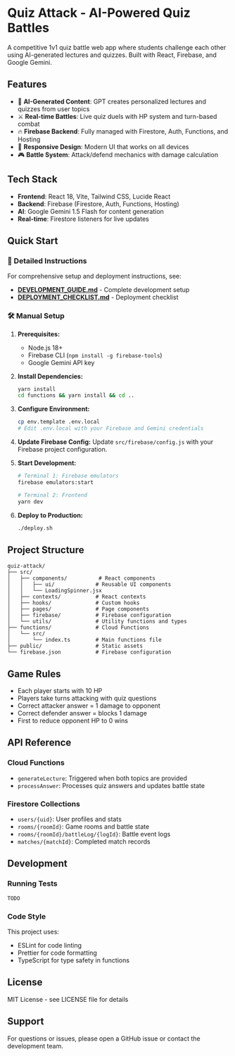 # Quiz Attack - AI-Powered Quiz Battles

A competitive 1v1 quiz battle web app where students challenge each other using AI-generated lectures and quizzes. Built with React, Firebase, and Google Gemini.

## Features

- 🎯 **AI-Generated Content**: GPT creates personalized lectures and quizzes from user topics
- ⚔️ **Real-time Battles**: Live quiz duels with HP system and turn-based combat
- 🔥 **Firebase Backend**: Fully managed with Firestore, Auth, Functions, and Hosting
- 📱 **Responsive Design**: Modern UI that works on all devices
- 🎮 **Battle System**: Attack/defend mechanics with damage calculation

## Tech Stack

- **Frontend**: React 18, Vite, Tailwind CSS, Lucide React
- **Backend**: Firebase (Firestore, Auth, Functions, Hosting)
- **AI**: Google Gemini 1.5 Flash for content generation
- **Real-time**: Firestore listeners for live updates

## Quick Start

### 📖 Detailed Instructions

For comprehensive setup and deployment instructions, see:

- **[DEVELOPMENT_GUIDE.md](./DEVELOPMENT_GUIDE.md)** - Complete development setup
- **[DEPLOYMENT_CHECKLIST.md](./DEPLOYMENT_CHECKLIST.md)** - Deployment checklist

### 🛠️ Manual Setup

1. **Prerequisites:**

   - Node.js 18+
   - Firebase CLI (`npm install -g firebase-tools`)
   - Google Gemini API key

2. **Install Dependencies:**

   ```bash
   yarn install
   cd functions && yarn install && cd ..
   ```

3. **Configure Environment:**

   ```bash
   cp env.template .env.local
   # Edit .env.local with your Firebase and Gemini credentials
   ```

4. **Update Firebase Config:**
   Update `src/firebase/config.js` with your Firebase project configuration.

5. **Start Development:**

   ```bash
   # Terminal 1: Firebase emulators
   firebase emulators:start

   # Terminal 2: Frontend
   yarn dev
   ```

6. **Deploy to Production:**
   ```bash
   ./deploy.sh
   ```

## Project Structure

```
quiz-attack/
├── src/
│   ├── components/          # React components
│   │   ├── ui/             # Reusable UI components
│   │   └── LoadingSpinner.jsx
│   ├── contexts/           # React contexts
│   ├── hooks/              # Custom hooks
│   ├── pages/              # Page components
│   ├── firebase/           # Firebase configuration
│   └── utils/              # Utility functions and types
├── functions/              # Cloud Functions
│   └── src/
│       └── index.ts        # Main functions file
├── public/                 # Static assets
└── firebase.json           # Firebase configuration
```

## Game Rules

- Each player starts with 10 HP
- Players take turns attacking with quiz questions
- Correct attacker answer = 1 damage to opponent
- Correct defender answer = blocks 1 damage
- First to reduce opponent HP to 0 wins

## API Reference

### Cloud Functions

- `generateLecture`: Triggered when both topics are provided
- `processAnswer`: Processes quiz answers and updates battle state

### Firestore Collections

- `users/{uid}`: User profiles and stats
- `rooms/{roomId}`: Game rooms and battle state
- `rooms/{roomId}/battleLog/{logId}`: Battle event logs
- `matches/{matchId}`: Completed match records

## Development

### Running Tests

```bash
TODO
```

### Code Style

This project uses:

- ESLint for code linting
- Prettier for code formatting
- TypeScript for type safety in functions


## License

MIT License - see LICENSE file for details

## Support

For questions or issues, please open a GitHub issue or contact the development team.
